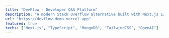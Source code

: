 ```yaml
---
title: "DevFlow - Developer Q&A Platform"
description: "A modern Stack Overflow alternative built with Next.js 13, TypeScript, and MongoDB. Features real-time updates, AI-powered answer suggestions, and a responsive design."
url: "https://devflow-demo.vercel.app"
featured: true
techs: ["Next.js", "TypeScript", "MongoDB", "TailwindCSS", "OpenAI"]
---
```

